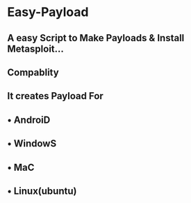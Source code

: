# Easy-Payload
A easy Script to Make Payloads & Install Metasploit...
-------------------------------------------------------------
## Compablity
It creates Payload For
-
• AndroiD
-
• WindowS
-
• MaC
-
• Linux(ubuntu)
-

